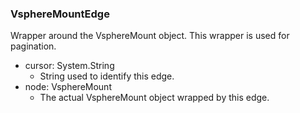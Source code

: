 ### VsphereMountEdge
Wrapper around the VsphereMount object. This wrapper is used for pagination.

- cursor: System.String
  - String used to identify this edge.
- node: VsphereMount
  - The actual VsphereMount object wrapped by this edge.
